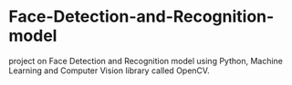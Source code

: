 # Face-Detection-and-Recognition-model
project on Face Detection and Recognition model using Python, Machine Learning and Computer Vision library called OpenCV.
